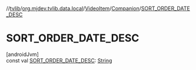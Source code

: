 //[tvlib](../../../../index.md)/[org.mjdev.tvlib.data.local](../../index.md)/[VideoItem](../index.md)/[Companion](index.md)/[SORT_ORDER_DATE_DESC](-s-o-r-t_-o-r-d-e-r_-d-a-t-e_-d-e-s-c.md)

# SORT_ORDER_DATE_DESC

[androidJvm]\
const val [SORT_ORDER_DATE_DESC](-s-o-r-t_-o-r-d-e-r_-d-a-t-e_-d-e-s-c.md): [String](https://kotlinlang.org/api/latest/jvm/stdlib/kotlin/-string/index.html)

